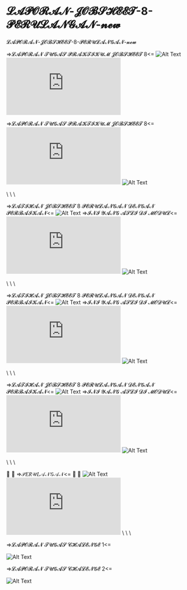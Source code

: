 # 𝓛𝓐𝓟𝓞𝓡𝓐𝓝-𝓙𝓞𝓑𝓢𝓗𝓔𝓔𝓣-8-𝓟𝓔𝓡𝓤𝓛𝓐𝓝𝓖𝓐𝓝-𝓷𝓮𝔀
 𝓛𝓐𝓟𝓞𝓡𝓐𝓝-𝓙𝓞𝓑𝓢𝓗𝓔𝓔𝓣-8-𝓟𝓔𝓡𝓤𝓛𝓐𝓝𝓖𝓐𝓝-𝓷𝓮𝔀
 
 =>𝓛𝓐𝓟𝓞𝓡𝓐𝓝 𝓣𝓤𝓖𝓐𝓢 𝓟𝓡𝓐𝓚𝓣𝓘𝓚𝓤𝓜 𝓙𝓞𝓑𝓢𝓗𝓔𝓔𝓣 8<=
![Alt Text](https://github.com/rendiwibawa/LAPORAN-JOBSHEET-8-PERULANGAN-new/blob/master/praktikum%201%20job8.PNG)
![Alt Text](https://github.com/rendiwibawa/LAPORAN-JOBSHEET-8-PERULANGAN-new/blob/master/tugaspraktikum1.java)


=>𝓛𝓐𝓟𝓞𝓡𝓐𝓝 𝓣𝓤𝓖𝓐𝓢 𝓟𝓡𝓐𝓚𝓣𝓘𝓚𝓤𝓜 𝓙𝓞𝓑𝓢𝓗𝓔𝓔𝓣 8<=![Alt Text](https://github.com/rendiwibawa/LAPORAN-JOBSHEET-8-PERULANGAN-new/blob/master/tugaspraktikum2.java)
![Alt Text](https://github.com/rendiwibawa/LAPORAN-JOBSHEET-8-PERULANGAN-new/blob/master/praktikum%202job8.PNG)

\\
\\
\\

=>𝓛𝓐𝓣𝓘𝓗𝓐𝓝 𝓙𝓞𝓑𝓢𝓗𝓔𝓔𝓣 8 𝓟𝓔𝓡𝓤𝓛𝓐𝓝𝓖𝓐𝓝 𝓓𝓔𝓝𝓖𝓐𝓝 𝓟𝓔𝓡𝓑𝓐𝓘𝓚𝓐𝓝<=
![Alt Text](https://github.com/rendiwibawa/LAPORAN-JOBSHEET-8-PERULANGAN-new/blob/master/LATIHAN%203%20YANG%20SUDAH%20DI%20TAMBAH%20PERBAIKAN.PNG)
=>𝓘𝓝𝓘 𝓨𝓐𝓝𝓖 𝓐𝓢𝓛𝓘 𝓓𝓘 𝓜𝓞𝓓𝓤𝓛<=![Alt Text](https://github.com/rendiwibawa/LAPORAN-JOBSHEET-8-PERULANGAN-new/blob/master/perulangan_latihan3.java)
![Alt Text](https://github.com/rendiwibawa/LAPORAN-JOBSHEET-8-PERULANGAN-new/blob/master/LATIHAN%203%20YANG%20SEPERTI%20ASLINYA.PNG)

\\
\\
\\

=>𝓛𝓐𝓣𝓘𝓗𝓐𝓝 𝓙𝓞𝓑𝓢𝓗𝓔𝓔𝓣 8 𝓟𝓔𝓡𝓤𝓛𝓐𝓝𝓖𝓐𝓝 𝓓𝓔𝓝𝓖𝓐𝓝 𝓟𝓔𝓡𝓑𝓐𝓘𝓚𝓐𝓝<=
![Alt Text](https://github.com/rendiwibawa/LAPORAN-JOBSHEET-8-PERULANGAN-new/blob/master/LATIHAN%202%20YANG%20SUDAH%20DI%20TAMBAH%20PERBAIKAN.PNG)
=>𝓘𝓝𝓘 𝓨𝓐𝓝𝓖 𝓐𝓢𝓛𝓘 𝓓𝓘 𝓜𝓞𝓓𝓤𝓛<=![Alt Text](https://github.com/rendiwibawa/LAPORAN-JOBSHEET-8-PERULANGAN-new/blob/master/perulangan_latihan2.java)
![Alt Text](https://github.com/rendiwibawa/LAPORAN-JOBSHEET-8-PERULANGAN-new/blob/master/LATIHAN%202%20YANG%20SEPERTI%20ASLINYA.PNG)

\\
\\
\\

=>𝓛𝓐𝓣𝓘𝓗𝓐𝓝 𝓙𝓞𝓑𝓢𝓗𝓔𝓔𝓣 8 𝓟𝓔𝓡𝓤𝓛𝓐𝓝𝓖𝓐𝓝 𝓓𝓔𝓝𝓖𝓐𝓝 𝓟𝓔𝓡𝓑𝓐𝓘𝓚𝓐𝓝<=
![Alt Text](https://github.com/rendiwibawa/LAPORAN-JOBSHEET-8-PERULANGAN-new/blob/master/LATIHAN%201%20YANG%20SUDAH%20DI%20TAMBAH%20PRINT.PNG)
=>𝓘𝓝𝓘 𝓨𝓐𝓝𝓖 𝓐𝓢𝓛𝓘 𝓓𝓘 𝓜𝓞𝓓𝓤𝓛<=![Alt Text](https://github.com/rendiwibawa/LAPORAN-JOBSHEET-8-PERULANGAN-new/blob/master/perulangan_latihan1.java)
![Alt Text](https://github.com/rendiwibawa/LAPORAN-JOBSHEET-8-PERULANGAN-new/blob/master/LATIHAN%201%20YANG%20SEPERTI%20ASLINYA.PNG)

\\
\\
\\

🌌  🎀  =>𝒫𝐸𝑅𝒰𝐿𝒜𝒩𝒢𝒜𝒩<=  🎀  🌌
![Alt Text](https://github.com/rendiwibawa/LAPORAN-JOBSHEET-8-PERULANGAN-new/blob/master/perulangan%20while%20job8.PNG)
![Alt Text](https://github.com/rendiwibawa/LAPORAN-JOBSHEET-8-PERULANGAN-new/blob/master/contoh_perulangan_while.java)
\\
\\
\\

=>𝓛𝓐𝓟𝓞𝓡𝓐𝓝 𝓣𝓤𝓖𝓐𝓢 𝓒𝓗𝓐𝓛𝓔𝓝𝓖𝓔 1<=

![Alt Text](https://github.com/rendiwibawa/LAPORAN-JOBSHEET-8-PERULANGAN-new/blob/master/CHALENGE2.PNG)

=>𝓛𝓐𝓟𝓞𝓡𝓐𝓝 𝓣𝓤𝓖𝓐𝓢 𝓒𝓗𝓐𝓛𝓔𝓝𝓖𝓔 2<=

![Alt Text](https://github.com/rendiwibawa/LAPORAN-JOBSHEET-8-PERULANGAN-new/blob/master/CHALENGE1.PNG)

